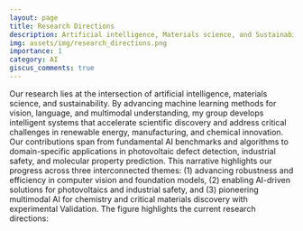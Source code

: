 ```yaml
---
layout: page
title: Research Directions
description: Artificial intelligence, Materials science, and Sustainability
img: assets/img/research_directions.png
importance: 1
category: AI
giscus_comments: true
---
```


Our research lies at the intersection of artificial intelligence, materials science, and sustainability. By advancing machine learning methods for vision, language, and multimodal understanding, my group develops intelligent systems that accelerate scientific discovery and address critical challenges in renewable energy, manufacturing, and chemical innovation. Our contributions span from fundamental AI benchmarks and algorithms to domain-specific applications in photovoltaic defect detection, industrial safety, and molecular property prediction. This narrative highlights our progress across three interconnected themes: (1) advancing robustness and efficiency in computer vision and foundation models, (2) enabling AI-driven solutions for photovoltaics and industrial safety, and (3) pioneering multimodal AI for chemistry and critical materials discovery with experimental Validation. The figure highlights the current research directions:

